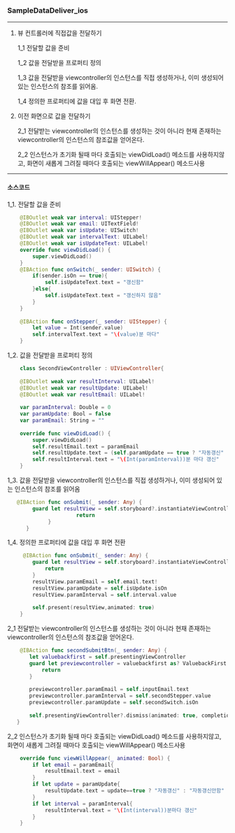 ### SampleDataDeliver_ios
---
1. 뷰 컨트롤러에 직접값을 전달하기

   1_1 전달할 값을 준비
  
   1_2 값을 전달받을 프로퍼티 정의
  
   1_3 값을 전달받을 viewcontroller의 인스턴스를 직접 생성하거나, 이미 생성되어 있는 인스턴스의 참조를 읽어옴. 
  
   1_4 정의한 프로퍼티에 값을 대입 후 화면 전환. 

2. 이전 화면으로 값을 전달하기

    2_1 전달받는 viewcontroller의 인스턴스를 생성하는 것이 아니라 현재 존재하는 viewcontroller의 인스턴스의 참조값을 얻어온다.
  
    2_2 인스턴스가 초기화 될때 마다 호출되는 viewDidLoad() 메소드를 사용하지않고, 화면이 새롭게 그려질 때마다 호출되는 viewWillAppear() 메소드사용
---
#### 소스코드

1_1. 전달할 값을 준비
```swift
    @IBOutlet weak var interval: UIStepper!
    @IBOutlet weak var email: UITextField!
    @IBOutlet weak var isUpdate: UISwitch!
    @IBOutlet weak var intervalText: UILabel!
    @IBOutlet weak var isUpdateText: UILabel!
    override func viewDidLoad() {
        super.viewDidLoad()
    }
    @IBAction func onSwitch(_ sender: UISwitch) {
        if(sender.isOn == true){
            self.isUpdateText.text = "갱신함"
        }else{
            self.isUpdateText.text = "갱신하지 않음"
        }
    }
    
    @IBAction func onStepper(_ sender: UIStepper) {
        let value = Int(sender.value)
        self.intervalText.text = "\(value)분 마다"
    }
```
1_2. 값을 전달받을 프로퍼티 정의
```swift
    class SecondViewController : UIViewController{
    
    @IBOutlet weak var resultInterval: UILabel!
    @IBOutlet weak var resultUpdate: UILabel!
    @IBOutlet weak var resultEmail: UILabel!
    
    var paramInterval: Double = 0
    var paramUpdate: Bool = false
    var paramEmail: String = ""
    
    override func viewDidLoad() {
        super.viewDidLoad()
        self.resultEmail.text = paramEmail
        self.resultUpdate.text = (self.paramUpdate == true ? "자동갱신" : "자동갱신안함")
        self.resultInterval.text = "\(Int(paramInterval))분 마다 갱신"
    }
```

1_3. 값을 전달받을 viewcontroller의 인스턴스를 직접 생성하거나, 이미 생성되어 있는 인스턴스의 참조를 읽어옴
```swift
   @IBAction func onSubmit(_ sender: Any) {
        guard let resultView = self.storyboard?.instantiateViewController(withIdentifier: "SecondViewController") as? SecondViewController else{
                      return
             }
      }
```
1_4. 정의한 프로퍼티에 값을 대입 후 화면 전환
```swift
     @IBAction func onSubmit(_ sender: Any) {
        guard let resultView = self.storyboard?.instantiateViewController(withIdentifier: "SecondViewController") as? SecondViewController else{
            return
        }
        resultView.paramEmail = self.email.text!
        resultView.paramUpdate = self.isUpdate.isOn
        resultView.paramInterval = self.interval.value
        
        self.present(resultView,animated: true)
    }
```
2_1 전달받는 viewcontroller의 인스턴스를 생성하는 것이 아니라 현재 존재하는 viewcontroller의 인스턴스의 참조값을 얻어온다.
 ```swift
     @IBAction func secondSubmitBtn(_ sender: Any) {
        let valuebackfirst = self.presentingViewController
        guard let previewcontroller = valuebackfirst as? ValuebackFirst else{
            return
        }
        
        previewcontroller.paramEmail = self.inputEmail.text
        previewcontroller.paramInterval = self.secondStepper.value
        previewcontroller.paramUpdate = self.secondSwitch.isOn
        
        self.presentingViewController?.dismiss(animated: true, completion: nil)
    }
 ```

2_2 인스턴스가 초기화 될때 마다 호출되는 viewDidLoad() 메소드를 사용하지않고, 화면이 새롭게 그려질 때마다 호출되는 viewWillAppear() 메소드사용
```swift
    override func viewWillAppear(_ animated: Bool) {
        if let email = paramEmail{
            resultEmail.text = email
        }
        if let update = paramUpdate{
            resultUpdate.text = update==true ? "자동갱신" : "자동갱신안함"
        }
        if let interval = paramInterval{
            resultInterval.text = "\(Int(interval))분마다 갱신"
        }
    }
```

    
